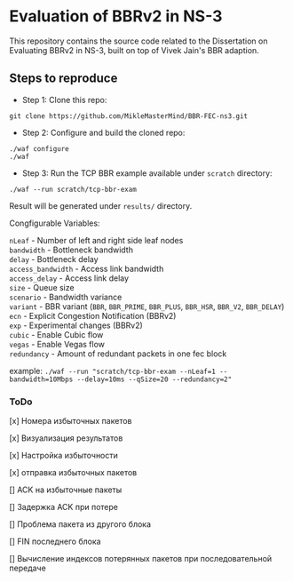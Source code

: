 # Evaluation of BBRv2 in NS-3

This repository contains the source code related to the Dissertation on Evaluating BBRv2 in NS-3, built on top of Vivek Jain's BBR adaption.

## Steps to reproduce

* Step 1: Clone this repo:

``git clone https://github.com/MikleMasterMind/BBR-FEC-ns3.git``

* Step 2: Configure and build the cloned repo:

```
./waf configure
./waf
```

* Step 3: Run the TCP BBR example available under ``scratch`` directory:

``./waf --run scratch/tcp-bbr-exam``

Result will be generated under ``results/`` directory.

Congfigurable Variables:

``nLeaf`` - Number of left and right side leaf nodes  
``bandwidth`` - Bottleneck bandwidth  
``delay`` - Bottleneck delay  
``access_bandwidth`` - Access link bandwidth  
``access_delay`` - Access link delay  
``size`` - Queue size  
``scenario`` - Bandwidth variance  
``variant`` - BBR variant (``BBR``, ``BBR_PRIME``, ``BBR_PLUS``, ``BBR_HSR``, ``BBR_V2``, ``BBR_DELAY``)  
``ecn`` - Explicit Congestion Notification (BBRv2)  
``exp`` - Experimental changes (BBRv2)  
``cubic`` - Enable Cubic flow  
``vegas`` - Enable Vegas flow  
``redundancy`` - Amount of redundant packets in one fec block

example: ``./waf --run "scratch/tcp-bbr-exam --nLeaf=1 --bandwidth=10Mbps --delay=10ms --qSize=20 --redundancy=2"``


### ToDo
[x] Номера избыточных пакетов

[x] Визуализация результатов

[x] Настройка избыточности

[x] отправка избыточных пакетов

[] ACK на избыточные пакеты

[] Задержка ACK при потере

[] Проблема пакета из другого блока

[] FIN последнего блока

[] Вычисление индексов потерянных пакетов при последовательной передаче
